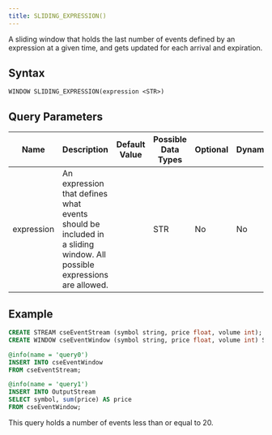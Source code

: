 ```yaml
---
title: SLIDING_EXPRESSION()
---
```


A sliding window that holds the last number of events defined by an expression at a given time, and gets updated for each arrival and expiration.

## Syntax

    WINDOW SLIDING_EXPRESSION(expression <STR>)

## Query Parameters

| Name          | Description     | Default Value | Possible Data Types | Optional | Dynamic |
|----------|---------------------------------------|-------------|-----------------|----------|---------|
| expression | An expression that defines what events should be included in a sliding window. All possible expressions are allowed. |          | STR        | No       | No      |

## Example

```sql
CREATE STREAM cseEventStream (symbol string, price float, volume int);
CREATE WINDOW cseEventWindow (symbol string, price float, volume int) SLIDING_EXPRESSION('count() <= 20');

@info(name = 'query0')
INSERT INTO cseEventWindow
FROM cseEventStream;

@info(name = 'query1')
INSERT INTO OutputStream
SELECT symbol, sum(price) AS price
FROM cseEventWindow;
```

This query holds a number of events less than or equal to 20.
